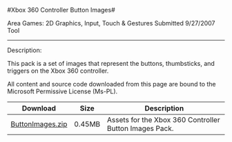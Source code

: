#Xbox 360 Controller Button Images#

Area
Games: 2D Graphics, Input, Touch & Gestures
Submitted
9/27/2007
Tool

---

Description:

This pack is a set of images that represent the buttons, thumbsticks, and triggers on the Xbox 360 controller.


All content and source code downloaded from this page are bound to the Microsoft Permissive License (Ms-PL).

Download | Size | Description
---|---|---|
[ButtonImages.zip](https://github.com/nkast/XNAGameStudio/blob/master/Samples/ButtonImages.zip?raw=true) | 0.45MB | Assets for the Xbox 360 Controller Button Images Pack. 